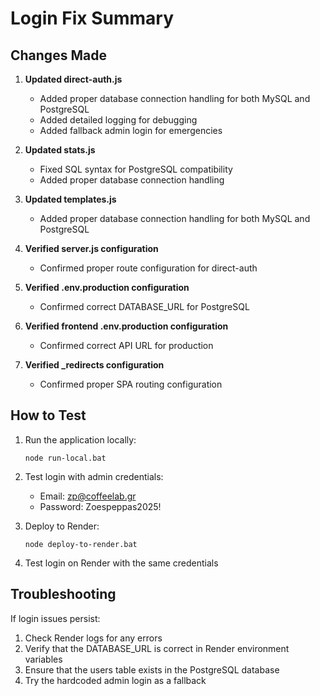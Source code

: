 # Login Fix Summary

## Changes Made

1. **Updated direct-auth.js**
   - Added proper database connection handling for both MySQL and PostgreSQL
   - Added detailed logging for debugging
   - Added fallback admin login for emergencies

2. **Updated stats.js**
   - Fixed SQL syntax for PostgreSQL compatibility
   - Added proper database connection handling

3. **Updated templates.js**
   - Added proper database connection handling for both MySQL and PostgreSQL

4. **Verified server.js configuration**
   - Confirmed proper route configuration for direct-auth

5. **Verified .env.production configuration**
   - Confirmed correct DATABASE_URL for PostgreSQL

6. **Verified frontend .env.production configuration**
   - Confirmed correct API URL for production

7. **Verified _redirects configuration**
   - Confirmed proper SPA routing configuration

## How to Test

1. Run the application locally:
   ```
   node run-local.bat
   ```

2. Test login with admin credentials:
   - Email: zp@coffeelab.gr
   - Password: Zoespeppas2025!

3. Deploy to Render:
   ```
   node deploy-to-render.bat
   ```

4. Test login on Render with the same credentials

## Troubleshooting

If login issues persist:

1. Check Render logs for any errors
2. Verify that the DATABASE_URL is correct in Render environment variables
3. Ensure that the users table exists in the PostgreSQL database
4. Try the hardcoded admin login as a fallback
